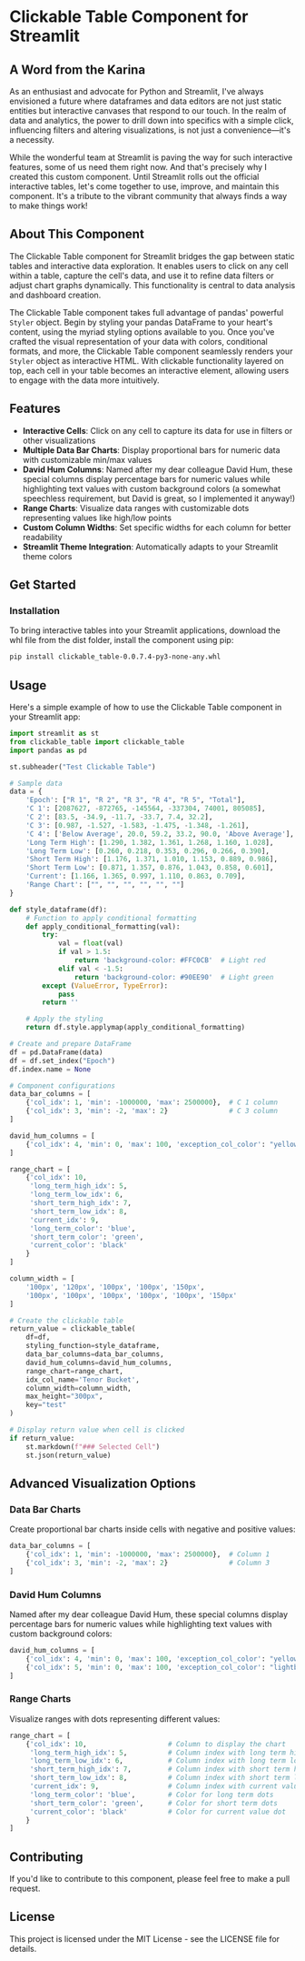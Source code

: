 # Clickable Table Component for Streamlit

## A Word from the Karina

As an enthusiast and advocate for Python and Streamlit, I've always envisioned a future where dataframes and data editors are not just static entities but interactive canvases that respond to our touch. In the realm of data and analytics, the power to drill down into specifics with a simple click, influencing filters and altering visualizations, is not just a convenience—it's a necessity.

While the wonderful team at Streamlit is paving the way for such interactive features, some of us need them right now. And that's precisely why I created this custom component. Until Streamlit rolls out the official interactive tables, let's come together to use, improve, and maintain this component. It's a tribute to the vibrant community that always finds a way to make things work!

## About This Component

The Clickable Table component for Streamlit bridges the gap between static tables and interactive data exploration. It enables users to click on any cell within a table, capture the cell's data, and use it to refine data filters or adjust chart graphs dynamically. This functionality is central to data analysis and dashboard creation.

The Clickable Table component takes full advantage of pandas' powerful `Styler` object. Begin by styling your pandas DataFrame to your heart's content, using the myriad styling options available to you. Once you've crafted the visual representation of your data with colors, conditional formats, and more, the Clickable Table component seamlessly renders your `Styler` object as interactive HTML. With clickable functionality layered on top, each cell in your table becomes an interactive element, allowing users to engage with the data more intuitively.

## Features

- **Interactive Cells**: Click on any cell to capture its data for use in filters or other visualizations
- **Multiple Data Bar Charts**: Display proportional bars for numeric data with customizable min/max values
- **David Hum Columns**: Named after my dear colleague David Hum, these special columns display percentage bars for numeric values while highlighting text values with custom background colors (a somewhat speechless requirement, but David is great, so I implemented it anyway!)
- **Range Charts**: Visualize data ranges with customizable dots representing values like high/low points
- **Custom Column Widths**: Set specific widths for each column for better readability
- **Streamlit Theme Integration**: Automatically adapts to your Streamlit theme colors

## Get Started

### Installation

To bring interactive tables into your Streamlit applications, download the whl file from the dist folder, install the component using pip:

```bash
pip install clickable_table-0.0.7.4-py3-none-any.whl
```

## Usage
Here's a simple example of how to use the Clickable Table component in your Streamlit app:

```python
import streamlit as st
from clickable_table import clickable_table
import pandas as pd

st.subheader("Test Clickable Table")

# Sample data
data = {
    'Epoch': ["R 1", "R 2", "R 3", "R 4", "R 5", "Total"],
    'C 1': [2087627, -872765, -145564, -337304, 74001, 805085],
    'C 2': [83.5, -34.9, -11.7, -33.7, 7.4, 32.2],
    'C 3': [0.987, -1.527, -1.583, -1.475, -1.348, -1.261],
    'C 4': ['Below Average', 20.0, 59.2, 33.2, 90.0, 'Above Average'],
    'Long Term High': [1.290, 1.382, 1.361, 1.268, 1.160, 1.028],  
    'Long Term Low': [0.260, 0.218, 0.353, 0.296, 0.266, 0.390],  
    'Short Term High': [1.176, 1.371, 1.010, 1.153, 0.889, 0.986],  
    'Short Term Low': [0.871, 1.357, 0.876, 1.043, 0.858, 0.601],  
    'Current': [1.166, 1.365, 0.997, 1.110, 0.863, 0.709],
    'Range Chart': ["", "", "", "", "", ""]  
}

def style_dataframe(df):
    # Function to apply conditional formatting
    def apply_conditional_formatting(val):
        try:
            val = float(val)
            if val > 1.5:
                return 'background-color: #FFC0CB'  # Light red
            elif val < -1.5:
                return 'background-color: #90EE90'  # Light green
        except (ValueError, TypeError):
            pass
        return ''

    # Apply the styling
    return df.style.applymap(apply_conditional_formatting)

# Create and prepare DataFrame
df = pd.DataFrame(data)
df = df.set_index("Epoch")
df.index.name = None

# Component configurations
data_bar_columns = [
    {'col_idx': 1, 'min': -1000000, 'max': 2500000},  # C 1 column
    {'col_idx': 3, 'min': -2, 'max': 2}               # C 3 column
]

david_hum_columns = [
    {'col_idx': 4, 'min': 0, 'max': 100, 'exception_col_color': "yellow"}
]

range_chart = [
    {'col_idx': 10, 
     'long_term_high_idx': 5,
     'long_term_low_idx': 6,
     'short_term_high_idx': 7,
     'short_term_low_idx': 8,
     'current_idx': 9, 
     'long_term_color': 'blue', 
     'short_term_color': 'green', 
     'current_color': 'black'
    }
]

column_width = [
    '100px', '120px', '100px', '100px', '150px',
    '100px', '100px', '100px', '100px', '100px', '150px'
]

# Create the clickable table
return_value = clickable_table(
    df=df,
    styling_function=style_dataframe,
    data_bar_columns=data_bar_columns,
    david_hum_columns=david_hum_columns,
    range_chart=range_chart,
    idx_col_name='Tenor Bucket',
    column_width=column_width,
    max_height="300px",
    key="test"
)

# Display return value when cell is clicked
if return_value:
    st.markdown(f"### Selected Cell")
    st.json(return_value)
```

## Advanced Visualization Options

### Data Bar Charts
Create proportional bar charts inside cells with negative and positive values:

```python
data_bar_columns = [
    {'col_idx': 1, 'min': -1000000, 'max': 2500000},  # Column 1
    {'col_idx': 3, 'min': -2, 'max': 2}               # Column 3
]
```

### David Hum Columns
Named after my dear colleague David Hum, these special columns display percentage bars for numeric values while highlighting text values with custom background colors:

```python
david_hum_columns = [
    {'col_idx': 4, 'min': 0, 'max': 100, 'exception_col_color': "yellow"},
    {'col_idx': 5, 'min': 0, 'max': 100, 'exception_col_color': "lightblue"}
]
```

### Range Charts
Visualize ranges with dots representing different values:

```python
range_chart = [
    {'col_idx': 10,                    # Column to display the chart
     'long_term_high_idx': 5,          # Column index with long term high values
     'long_term_low_idx': 6,           # Column index with long term low values
     'short_term_high_idx': 7,         # Column index with short term high values
     'short_term_low_idx': 8,          # Column index with short term low values
     'current_idx': 9,                 # Column index with current values
     'long_term_color': 'blue',        # Color for long term dots
     'short_term_color': 'green',      # Color for short term dots
     'current_color': 'black'          # Color for current value dot
    }
]
```

## Contributing
If you'd like to contribute to this component, please feel free to make a pull request.

## License
This project is licensed under the MIT License - see the LICENSE file for details.